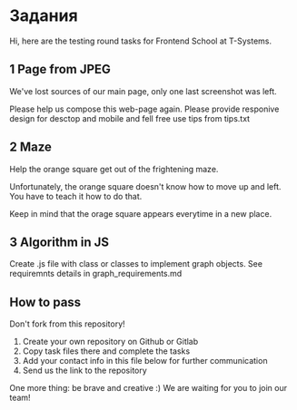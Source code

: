 # Задания
Hi, here are the testing round tasks for Frontend School at T-Systems.

## 1 Page from JPEG
We've lost sources of our main page, only one last screenshot was left.

Please help us compose this web-page again.
Please provide responive design for desctop and mobile and fell free use tips from tips.txt

## 2 Maze
Help the orange square get out of the frightening maze.

Unfortunately, the orange square doesn't know how to move up and left.
You have to teach it how to do that.

Keep in mind that the orage square appears everytime in a new place.

## 3 Algorithm in JS
Create .js file with class or classes to implement graph objects. See requiremnts details in graph_requirements.md


## How to pass
Don't fork from this repository!

1. Create your own repository on Github or Gitlab
2. Copy task files there and complete the tasks
3. Add your contact info in this file below for further communication
4. Send us the link to the repository

One more thing: be brave and creative :)
We are waiting for you to join our team!
